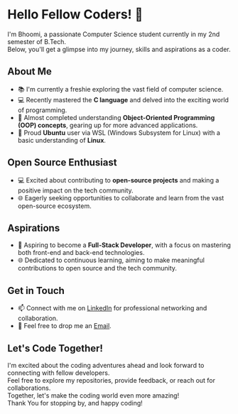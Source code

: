 # Hello Fellow Coders! 👋 

I'm Bhoomi, a passionate Computer Science student currently in my 2nd semester of B.Tech.<br>
Below, you'll get a glimpse into my journey, skills and aspirations as a coder.

## About Me
- 📚 I'm currently a freshie exploring the vast field of computer science. 
- 💻 Recently mastered the **C language** and delved into the exciting world of programming.
- 🧠 Almost completed understanding **Object-Oriented Programming (OOP) concepts**, gearing up for more advanced applications.
- 🐧 Proud **Ubuntu** user via WSL (Windows Subsystem for Linux) with a basic understanding of **Linux**. 

## Open Source Enthusiast
- 💻 Excited about contributing to **open-source projects** and making a positive impact on the tech community.
- 🌐 Eagerly seeking opportunities to collaborate and learn from the vast open-source ecosystem.

## Aspirations
- 🚀 Aspiring to become a **Full-Stack Developer**, with a focus on mastering both front-end and back-end technologies. 
- 🌐 Dedicated to continuous learning, aiming to make meaningful contributions to open source and the tech community. 

## Get in Touch 
- 📫 Connect with me on [LinkedIn](www.linkedin.com/in/bhoomi-agrawal) for professional networking and collaboration.
- 📧 Feel free to drop me an [Email](bhoomiagrawal175@gmail.com). 

## Let's Code Together!
I'm excited about the coding adventures ahead and look forward to connecting with fellow developers. <br>
Feel free to explore my repositories, provide feedback, or reach out for collaborations. <br>
Together, let's make the coding world even more amazing! <br>
Thank You for stopping by, and happy coding! 
